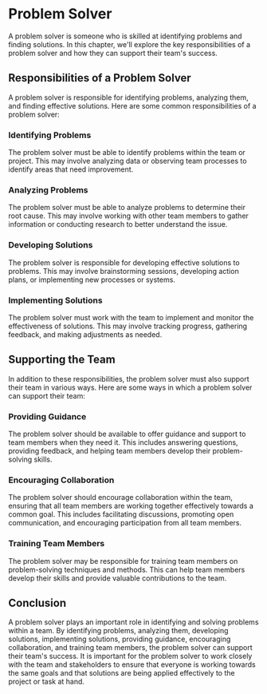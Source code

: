 # Problem Solver

A problem solver is someone who is skilled at identifying problems and finding solutions. In this chapter, we'll explore the key responsibilities of a problem solver and how they can support their team's success.

## Responsibilities of a Problem Solver

A problem solver is responsible for identifying problems, analyzing them, and finding effective solutions. Here are some common responsibilities of a problem solver:

### Identifying Problems

The problem solver must be able to identify problems within the team or project. This may involve analyzing data or observing team processes to identify areas that need improvement.

### Analyzing Problems

The problem solver must be able to analyze problems to determine their root cause. This may involve working with other team members to gather information or conducting research to better understand the issue.

### Developing Solutions

The problem solver is responsible for developing effective solutions to problems. This may involve brainstorming sessions, developing action plans, or implementing new processes or systems.

### Implementing Solutions

The problem solver must work with the team to implement and monitor the effectiveness of solutions. This may involve tracking progress, gathering feedback, and making adjustments as needed.

## Supporting the Team

In addition to these responsibilities, the problem solver must also support their team in various ways. Here are some ways in which a problem solver can support their team:

### Providing Guidance

The problem solver should be available to offer guidance and support to team members when they need it. This includes answering questions, providing feedback, and helping team members develop their problem-solving skills.

### Encouraging Collaboration

The problem solver should encourage collaboration within the team, ensuring that all team members are working together effectively towards a common goal. This includes facilitating discussions, promoting open communication, and encouraging participation from all team members.

### Training Team Members

The problem solver may be responsible for training team members on problem-solving techniques and methods. This can help team members develop their skills and provide valuable contributions to the team.

## Conclusion

A problem solver plays an important role in identifying and solving problems within a team. By identifying problems, analyzing them, developing solutions, implementing solutions, providing guidance, encouraging collaboration, and training team members, the problem solver can support their team's success. It is important for the problem solver to work closely with the team and stakeholders to ensure that everyone is working towards the same goals and that solutions are being applied effectively to the project or task at hand.
